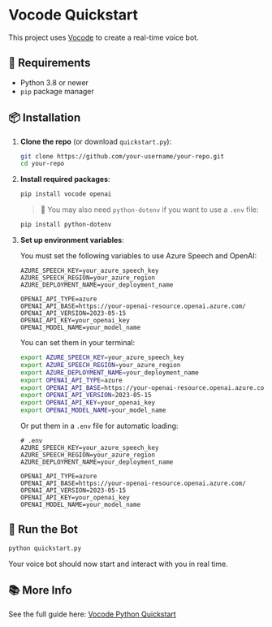 
# Vocode Quickstart

This project uses [Vocode](https://docs.vocode.dev/) to create a real-time voice bot.

## 🐍 Requirements

- Python 3.8 or newer
- `pip` package manager

## 📦 Installation

1. **Clone the repo** (or download `quickstart.py`):
   ```bash
   git clone https://github.com/your-username/your-repo.git
   cd your-repo

2. **Install required packages**:

   ```bash
   pip install vocode openai
   ```

   > 📝 You may also need `python-dotenv` if you want to use a `.env` file:

   ```bash
   pip install python-dotenv
   ```

3. **Set up environment variables**:

   You must set the following variables to use Azure Speech and OpenAI:

   ```
   AZURE_SPEECH_KEY=your_azure_speech_key
   AZURE_SPEECH_REGION=your_azure_region
   AZURE_DEPLOYMENT_NAME=your_deployment_name

   OPENAI_API_TYPE=azure
   OPENAI_API_BASE=https://your-openai-resource.openai.azure.com/
   OPENAI_API_VERSION=2023-05-15
   OPENAI_API_KEY=your_openai_key
   OPENAI_MODEL_NAME=your_model_name
   ```

   You can set them in your terminal:

   ```bash
   export AZURE_SPEECH_KEY=your_azure_speech_key
   export AZURE_SPEECH_REGION=your_azure_region
   export AZURE_DEPLOYMENT_NAME=your_deployment_name
   export OPENAI_API_TYPE=azure
   export OPENAI_API_BASE=https://your-openai-resource.openai.azure.com/
   export OPENAI_API_VERSION=2023-05-15
   export OPENAI_API_KEY=your_openai_key
   export OPENAI_MODEL_NAME=your_model_name
   ```

   Or put them in a `.env` file for automatic loading:

   ```
   # .env
   AZURE_SPEECH_KEY=your_azure_speech_key
   AZURE_SPEECH_REGION=your_azure_region
   AZURE_DEPLOYMENT_NAME=your_deployment_name

   OPENAI_API_TYPE=azure
   OPENAI_API_BASE=https://your-openai-resource.openai.azure.com/
   OPENAI_API_VERSION=2023-05-15
   OPENAI_API_KEY=your_openai_key
   OPENAI_MODEL_NAME=your_model_name
   ```

## 🚀 Run the Bot

```bash
python quickstart.py
```

Your voice bot should now start and interact with you in real time.

## 📚 More Info

See the full guide here:
[Vocode Python Quickstart](https://docs.vocode.dev/open-source/python-quickstart)


